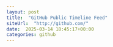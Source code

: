 ```yaml
---
layout: post
title:  "GitHub Public Timeline Feed"
siteUrl:  "http://github.com/"
date:  2025-03-14 18:45:17+00:00
categories: github
---
```

